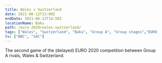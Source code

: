 ```yaml
---
title: Wales v Switzerland
date: 2021-06-12T13:00Z
endDate: 2021-06-12T14:50Z
locationName: Baku
path: /euro-2020/wales-switzerland/
tags: ["Wales", "Switzerland", "Baku", "Group A", "Group stages","EURO 2020"]
tv: ["BBC", "S4C"]
---
```


The second game of the (delayed) EURO 2020 competition between Group A rivals, Wales & Switzerland.